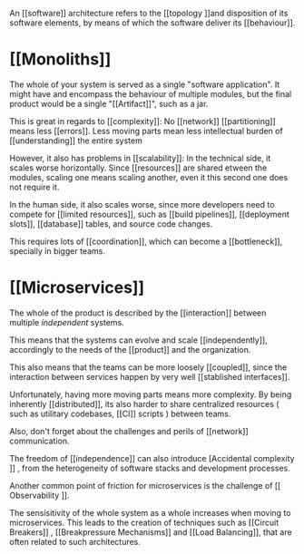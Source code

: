 An [[software]] architecture refers to the [[topology ]]and disposition of its software elements, by means of which the software deliver its [[behaviour]].


# [[Monoliths]]

The whole of your system is served as a single "software application". It might have and encompass the behaviour of multiple modules, but the final product would be a single "[[Artifact]]", such as a jar.

This is great in regards to [[complexity]]:
    No [[network]] [[partitioning]] means less [[errors]].
    Less moving parts mean less intellectual burden of [[understanding]] the entire system

However, it also has problems in [[scalability]]:
In the technical side, it scales worse horizontally. Since [[resources]] are shared etween the modules, scaling one means scaling another, even it this second one does not require it.

In the human side, it also scales worse, since more developers need to compete for [[limited resources]], such as [[build pipelines]], [[deployment slots]], [[database]] tables, and source code changes.
    
This requires lots of [[coordination]],  which can become a [[bottleneck]], specially in bigger teams.

# [[Microservices]]
    
The whole of the product is described by the [[interaction]] between multiple *independent* systems.

This means that the systems can evolve and scale [[independently]], accordingly to the needs of the [[product]] and the organization. 

This also means that the teams can be more loosely [[coupled]], since the interaction between services happen by very well [[stablished interfaces]].


Unfortunately, having more moving parts means more complexity. By being inherently [[distributed]], its also harder to share centralized resources ( such as utilitary codebases, [[CI]] scripts ) between teams. 

Also, don't forget about the challenges and perils of [[network]] communication. 

The freedom of [[independence]] can also introduce [Accidental complexity ]] , from the  heterogeneity of software stacks and development processes. 

Another common point of friction for microservices is the challenge of [[ Observability ]].


The sensisitivity of the whole system as a whole increases when moving to microservices. This leads to the creation of techniques such as [[Circuit Breakers]] , [[Breakpressure Mechanisms]] and  [[Load Balancing]], that are often related to such architectures. 

